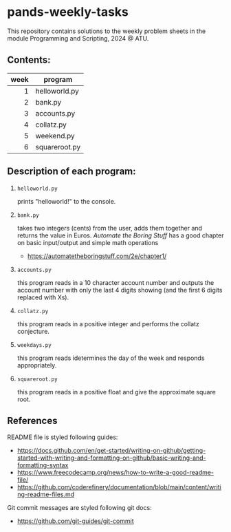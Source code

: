 # pands-weekly-tasks

This repository contains solutions to the weekly problem sheets in the module Programming and Scripting, 2024 @ ATU.

## Contents:

| week | program       |
|-----:|---------------|
|     1| helloworld.py |
|     2| bank.py       |
|     3| accounts.py   |
|     4| collatz.py    |
|     5| weekend.py    |
|     6| squareroot.py |

## Description of each program:

1. `helloworld.py`

   prints "helloworld!" to the console.

2. `bank.py`

   takes two integers (cents) from the user, adds them together and returns the value in Euros. *Automate the Boring Stuff* has a good chapter on basic input/output and simple math operations

   - https://automatetheboringstuff.com/2e/chapter1/

3. `accounts.py`

   this program reads in a 10 character account number and outputs the account number with only the last 4 digits showing (and the first 6 digits replaced with Xs).

4. `collatz.py`

   this program reads in a positive integer and performs the collatz conjecture.

5. `weekdays.py`

   this program reads idetermines the day of the week and responds appropriately.

6. `squareroot.py`

   this program reads in a positive float and give the approximate square root.

## References

README file is styled following guides:

- https://docs.github.com/en/get-started/writing-on-github/getting-started-with-writing-and-formatting-on-github/basic-writing-and-formatting-syntax
- https://www.freecodecamp.org/news/how-to-write-a-good-readme-file/
- https://github.com/coderefinery/documentation/blob/main/content/writing-readme-files.md

Git commit messages are styled following git docs: 

- https://github.com/git-guides/git-commit